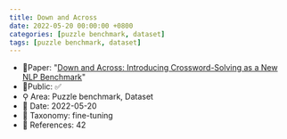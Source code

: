 ```yaml
---
title: Down and Across
date: 2022-05-20 00:00:00 +0800
categories: [puzzle benchmark, dataset]
tags: [puzzle benchmark, dataset]
---
```


- 📙Paper: "[Down and Across: Introducing Crossword-Solving as a New NLP Benchmark](https://www.semanticscholar.org/paper/Down-and-Across%3A-Introducing-Crossword-Solving-as-a-Kulshreshtha-Kovaleva/33986e5964f025a4f8343322149ef66cf194b5da)"
- 🔑Public: ✅
- ⚲ Area: Puzzle benchmark, Dataset
- 📅 Date: 2022-05-20
- 🔎 Taxonomy: fine-tuning
- 📝 References: 42

